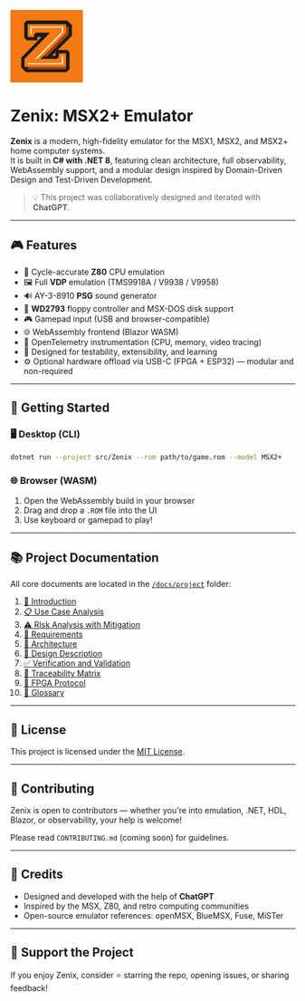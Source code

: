 <p align="left">
  <img src="docs/icons/github_readme.png" alt="Zenix Project Icon" />
</p>

# Zenix: MSX2+ Emulator

**Zenix** is a modern, high-fidelity emulator for the MSX1, MSX2, and MSX2+ home computer systems.  
It is built in **C# with .NET 8**, featuring clean architecture, full observability, WebAssembly support, and a modular design inspired by Domain-Driven Design and Test-Driven Development.

> 💡 This project was collaboratively designed and iterated with **ChatGPT**.

---

## 🎮 Features

- 🎯 Cycle-accurate **Z80** CPU emulation
- 🖼️ Full **VDP** emulation (TMS9918A / V9938 / V9958)
- 🔊 AY-3-8910 **PSG** sound generator
- 💾 **WD2793** floppy controller and MSX-DOS disk support
- 🎮 Gamepad input (USB and browser-compatible)
- 🌐 WebAssembly frontend (Blazor WASM)
- 🧠 OpenTelemetry instrumentation (CPU, memory, video tracing)
- 🧪 Designed for testability, extensibility, and learning
- ⚙️ Optional hardware offload via USB-C (FPGA + ESP32) — modular and non-required

---

## 🚀 Getting Started

### 🖥️ Desktop (CLI)

```bash
dotnet run --project src/Zenix --rom path/to/game.rom --model MSX2+
```

### 🌐 Browser (WASM)

1. Open the WebAssembly build in your browser
2. Drag and drop a `.ROM` file into the UI
3. Use keyboard or gamepad to play!

---

## 📚 Project Documentation

All core documents are located in the [`/docs/project`](docs/project) folder:

1. [📘 Introduction](docs/project/01_introduction.md)
2. [📋 Use Case Analysis](docs/project/02_usecase_analysis.md)
3. [⚠️ Risk Analysis with Mitigation](docs/project/03_risk_analysis.md)
4. [📌 Requirements](docs/project/04_requirements.md)
5. [🧱 Architecture](docs/project/05_architecture.md)
6. [🧩 Design Description](docs/project/06_design_description.md)
7. [✅ Verification and Validation](docs/project/07_verification_validation.md)
8. [🔗 Traceability Matrix](docs/project/08_traceability_matrix.md)
9. [🧠 FPGA Protocol](docs/project/09_fpga_protocol.md)
10. [📖 Glossary](docs/project/10_glossary.md)

---

## 📄 License

This project is licensed under the [MIT License](LICENSE).

---

## 🤝 Contributing

Zenix is open to contributors — whether you're into emulation, .NET, HDL, Blazor, or observability, your help is welcome!

Please read `CONTRIBUTING.md` (coming soon) for guidelines.

---

## 🙏 Credits

- Designed and developed with the help of **ChatGPT**
- Inspired by the MSX, Z80, and retro computing communities
- Open-source emulator references: openMSX, BlueMSX, Fuse, MiSTer

---

## 🌟 Support the Project

If you enjoy Zenix, consider ⭐ starring the repo, opening issues, or sharing feedback!
